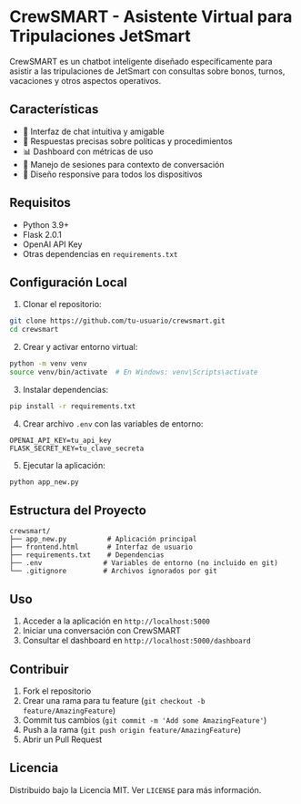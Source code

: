 # CrewSMART - Asistente Virtual para Tripulaciones JetSmart

CrewSMART es un chatbot inteligente diseñado específicamente para asistir a las tripulaciones de JetSmart con consultas sobre bonos, turnos, vacaciones y otros aspectos operativos.

## Características

- 💬 Interfaz de chat intuitiva y amigable
- 🎯 Respuestas precisas sobre políticas y procedimientos
- 📊 Dashboard con métricas de uso
- 🔄 Manejo de sesiones para contexto de conversación
- 📱 Diseño responsive para todos los dispositivos

## Requisitos

- Python 3.9+
- Flask 2.0.1
- OpenAI API Key
- Otras dependencias en `requirements.txt`

## Configuración Local

1. Clonar el repositorio:
```bash
git clone https://github.com/tu-usuario/crewsmart.git
cd crewsmart
```

2. Crear y activar entorno virtual:
```bash
python -m venv venv
source venv/bin/activate  # En Windows: venv\Scripts\activate
```

3. Instalar dependencias:
```bash
pip install -r requirements.txt
```

4. Crear archivo `.env` con las variables de entorno:
```
OPENAI_API_KEY=tu_api_key
FLASK_SECRET_KEY=tu_clave_secreta
```

5. Ejecutar la aplicación:
```bash
python app_new.py
```

## Estructura del Proyecto

```
crewsmart/
├── app_new.py          # Aplicación principal
├── frontend.html       # Interfaz de usuario
├── requirements.txt    # Dependencias
├── .env               # Variables de entorno (no incluido en git)
└── .gitignore         # Archivos ignorados por git
```

## Uso

1. Acceder a la aplicación en `http://localhost:5000`
2. Iniciar una conversación con CrewSMART
3. Consultar el dashboard en `http://localhost:5000/dashboard`

## Contribuir

1. Fork el repositorio
2. Crear una rama para tu feature (`git checkout -b feature/AmazingFeature`)
3. Commit tus cambios (`git commit -m 'Add some AmazingFeature'`)
4. Push a la rama (`git push origin feature/AmazingFeature`)
5. Abrir un Pull Request

## Licencia

Distribuido bajo la Licencia MIT. Ver `LICENSE` para más información. 
